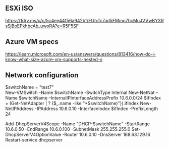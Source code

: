 ## ESXi ISO

https://1drv.ms/u/c/5c4ee44f56a942bf/EUtcfc7ad5FMmo7hcMuJVVwBYXRsSjBoEPkhbcAb_uwoRA?e=R5F5SF

## Azure VM specs

https://learn.microsoft.com/en-us/answers/questions/813416/how-do-i-know-what-size-azure-vm-supports-nested-v

## Network configuration
 $switchName = "test7" </br>
 New-VMSwitch -Name $switchName -SwitchType Internal 
New-NetNat –Name $switchName –InternalIPInterfaceAddressPrefix 10.6.0.0/24 
 $ifIndex = (Get-NetAdapter | ? {$_.name -like "*$switchName)"}).ifIndex 
 New-NetIPAddress -IPAddress 10.6.0.10 -InterfaceIndex $ifIndex -PrefixLength 24


 Add-DhcpServerV4Scope -Name "DHCP-$switchName" -StartRange 10.6.0.50 -EndRange 10.6.0.100 -SubnetMask 255.255.255.0 
 Set-DhcpServerV4OptionValue -Router 10.6.0.10 -DnsServer 168.63.129.16 
 Restart-service dhcpserver 
